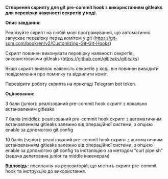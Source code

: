 **Створення скрипту для git pre-commit hook з використанням gitleaks для перевірки наявності секретів у коді.**

**Опис завдання:**

Реалізуйте скрипт на любій мові програмування, що автоматично запускає перевірку перед комітом у git (​​https://git-scm.com/book/en/v2/Customizing-Git-Git-Hooks)

Скрипт повинен виконувати перевірку наявності секретів, використовуючи gitleaks (https://github.com/gitleaks/gitleaks)

Якщо скрипт виявляє наявність секретів у коді, він повинен виводити повідомлення про помилку та відхилити коміт.

Перевірити роботу скрипта на прикладі Telegram bot token. 

**Оцінювання:**

3 бали (junior): реалізований pre-commit hook скрипт з локально встановленим gitleaks

7 балів (middle): реалізований pre-commit hook скрипт з автоматичним встановленням gitleaks залежно від операційної системи, з опцією enable за допомогою git config 

10 балів (senior): реалізований pre-commit hook скрипт з автоматичним встановленням gitleaks залежно від операційної системи, з опцією enable за допомогою git config та інсталяцією за методом “curl pipe sh” (задача делегована junior та middle інженерам)

**Відповідь:** посилання на репозиторій, що містить скрипт pre-commit hook та інструкцію до використання.
